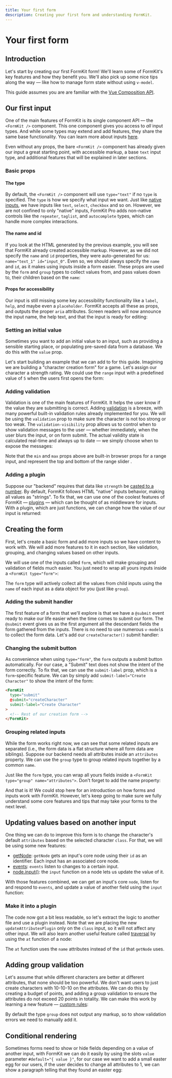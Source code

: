 ```yaml
---
title: Your first form
description: Creating your first form and understanding FormKit.
---
```


# Your first form

<page-toc></page-toc>

## Introduction

Let's start by creating our first FormKit form! We'll learn some of FormKit's key features and how they benefit you. We'll also pick up some nice tips along the way — like how to manage form state without using `v-model`.

<callout type="info" label="Composition API">
This guide assumes you are are familiar with the <a href="https://vuejs.org/guide/introduction.html#api-styles">Vue Composition API</a>.
</callout>

## Our first input

One of the main features of FormKit is its single component API — the `<FormKit />` component. This one component gives you access to _all_ input types. And while some types may extend and add features, they share the same base functionality. You can learn more about inputs [here](/essentials/inputs).

Even without any props, the bare `<FormKit />` component has already given our input a great starting point, with accessible markup, a base `text` input type, and additional features that will be explained in later sections.

### Basic props

#### The type

By default, the `<FormKit />` component will use `type="text"` if no `type` is specified. The `type` is how we specify what input we want. Just like [native inputs](https://developer.mozilla.org/en-US/docs/Web/HTML/Element/input), we have inputs like `text`, `select`, `checkbox` and so on. However, we are not confined to only "native" inputs, FormKit Pro adds non-native controls like the `repeater`, `taglist`, and `autocomplete` types, which can handle more complex interactions.

<example
  name="First input"
  file="_content/examples/guides/your-first-form/first-input/example.vue">
</example>

#### The name and id

If you look at the HTML generated by the previous example, you will see that FormKit already created accessible markup. However, as we did not specify the `name` and `id` properties, they were auto-generated for us: `name="text_1" id="input_0"`. Even so, we should always specify the `name` and `id`, as it makes using inputs inside a form easier. These props are used by the `form` and `group` types to collect values from, and pass values down to, their children based on the `name`:

<example
  name="Adding name and id"
  file="_content/examples/guides/your-first-form/input-name-id/example.vue">
</example>

#### Props for accessibility

Our input is still missing some key accessibility functionality like a `label`, `help`, and maybe even a `placeholder`. FormKit accepts all these as props, and outputs the proper `aria` attributes. Screen readers will now announce the input name, the help text, and that the input is ready for editing:

<example
  name="Adding label and help texts"
  file="_content/examples/guides/your-first-form/input-accessible-text/example.vue">
</example>

### Setting an initial value

Sometimes you want to add an initial value to an input, such as providing a sensible starting place, or populating pre-saved data from a database. We do this with the `value` prop.

Let's start building an example that we can add to for this guide. Imagining we are building a "character creation form" for a game. Let's assign our character a strength rating. We could use the `range` input with a predefined value of `5` when the users first opens the form:

<example
  name="Adding label and help texts"
  file="_content/examples/guides/your-first-form/input-vitality-bar/example.vue">
</example>

### Adding validation

Validation is one of the main features of FormKit. It helps the user know if the value they are submitting is correct. Adding [validation](/essentials/validation) is a breeze, with many powerful built-in validation rules already implemented for you. We will be using the `validation` prop to make sure the character is not too strong or too weak. The `validation-visibility` prop allows us to control when to show validation messages to the user — whether immediately, when the user blurs the input, or on form submit. The actual validity state is calculated real-time and always up to date — we simply choose when to expose the messages:

<example
  name="Adding validation to name"
  file="_content/examples/guides/your-first-form/input-validation/example.vue">
</example>

</client-only>

Note that the `min` and `max` props above are built-in browser props for a range input, and represent the top and bottom of the range slider .

### Adding a plugin

Suppose our "backend" requires that data like `strength` be [casted to a number](https://formkit.link/b37c7d36263ab0ee1bd626aa0a405b93). By default, FormKit follows HTML "native" inputs behavior, making all values as "strings". To fix that, we can use one of the coolest features of FormKit — [plugins](/advanced/core#plugins) — which can be thought of as middleware for inputs. With a plugin, which are just functions, we can change how the value of our input is returned:

<example
  name="Adding plugin to cast to number"
  file="_content/examples/guides/your-first-form/input-cast-number/example.vue">
</example>

## Creating the form

First, let's create a basic form and add more inputs so we have content to work with. We will add more features to it in each section, like validation, grouping, and changing values based on other inputs.

We will use one of the inputs called `form`, which will make grouping and validation of fields much easier. You just need to wrap all yours inputs inside a `<FormKit type="form">`:

<callout type="info" label="Form values">
The <code>form</code> type will actively collect all the values from child inputs using the <code>name</code> of each input as a data object for you (just like <code>group</code>).
</callout>

<example
  name="Character creation form"
  file="_content/examples/guides/your-first-form/character-basic-form/example.vue">
</example>

### Adding the submit handler

The first feature of a form that we'll explore is that we have a `@submit` event ready to make our life easier when the time comes to submit our form. The `@submit` event gives us as the first argument all the descendant fields the form gathered from the inputs. There is no need to use numerous `v-model`s to collect the form data. Let's add our `createCharacter()` submit handler:

<example
  name="Adding form submit"
  file="_content/examples/guides/your-first-form/character-form-submit/example.vue">
</example>

### Changing the submit button

As convenience when using `type="form"`, the `form` outputs a submit button automatically. For our case, a "Submit" text does not show the intent of the form correctly. To fix that, we can use the `submit-label` prop, which is a `form`-specific feature. We can by simply add `submit-label="Create Character"` to show the intent of the form:

<client-only>

```html
<FormKit
  type="submit"
  @submit="createCharacter"
  submit-label="Create Character"
>
  <!-- Rest of our creation form -->
</FormKit>
```

</client-only>

### Grouping related inputs

While the form works right now, we can see that some related inputs are separated (i.e., the form data is a flat structure where all form data are siblings). Suppose our backend needs all attributes inside an `attributes` property. We can use the `group` type to group related inputs together by a common `name`.

Just like the `form` type, you can wrap all yours fields inside a `<FormKit type="group" name="attributes">`. Don't forget to add the name property:

<example
  name="Grouping inputs"
  file="_content/examples/guides/your-first-form/character-group-attributes/example.vue">
</example>

And that is it! We could stop here for an introduction on how forms and inputs work with FormKit. However, let's keep going to make sure we fully understand some core features and tips that may take your forms to the next level.

## Updating values based on another input

One thing we can do to improve this form is to change the character's default `attributes` based on the selected character `class`. For that, we will be using some new features:

- [getNode](/advanced/core#getting-a-components-node): `getNode` gets an input's core node using their `id` as an identifier. Each input has an associated core node.
- [events](/advanced/core#events): `events` listen to changes to a certain input.
- [node.input()](/essentials/inputs#using-nodeinput): the `input` function on a node lets us update the value of it.

With those features combined, we can get an input's core `node`, listen for and respond to `events`, and update a value of another field using the `input` function:

<example
  name="Updating attributes based on the character class"
  file="_content/examples/guides/your-first-form/character-attributes-update/example.vue">
</example>

### Make it into a plugin

The code now got a bit less readable, so let's extract the logic to another file and use a plugin instead. Note that we are placing the new `updateAttributesPlugin` only on the `class` input, so it will not affect any other input. We will also learn another useful feature called [traversal](/advanced/core#traversal) by using the `at` function of a node:

<callout type="warning" label="at() uses name">
The <code>at</code> function uses the <code>name</code> attributes instead of the <code>id</code> that <code>getNode</code> uses.
</callout>

<example
  name="Refactor as a plugin"
  :file="[
    '_content/examples/guides/your-first-form/character-plugin/example.vue',
    '_content/examples/guides/your-first-form/character-plugin/plugins.js',
  ]"
  init-file-tab="example.vue">
</example>

## Adding group validation

Let's assume that while different characters are better at different attributes, that none should be too powerful. We don't want users to just create characters with 10-10-10 on the attributes. We can do this by creating a budget of points, and adding a group validation to ensure the attributes do not exceed 20 points in totality. We can make this work by learning a new feature — [custom rules](/essentials/validation#custom-rules):

<callout type="warning" label="Groups do not display messages by default">
By default the type <code>group</code> does not output any markup, so to show validation errors we need to manually add it.
</callout>

<example
  name="Adding custom rule to group"
  :file="[
    '_content/examples/guides/your-first-form/character-group-rule/example.vue',
    '_content/examples/guides/your-first-form/character-group-rule/plugins.js',
    '_content/examples/guides/your-first-form/character-group-rule/rules.js',
  ]"
  init-file-tab="example.vue">
</example>

## Conditional rendering

Sometimes forms need to show or hide fields depending on a value of another input, with FormKit we can do it easily by using the slots `value` parameter `#default="{ value }"`, for our case we want to add a small easter egg for our users, if the user decides to change all attributes to 1, we can show a paragraph telling that they found an easter egg:

<example
  name="Conditional rendering"
  :file="[
    '_content/examples/guides/your-first-form/character-easter-egg/example.vue',
    '_content/examples/guides/your-first-form/character-easter-egg/plugins.js',
    '_content/examples/guides/your-first-form/character-easter-egg/rules.js',
  ]"
  init-file-tab="example.vue">
</example>
